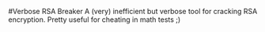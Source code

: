 #Verbose RSA Breaker
A (very) inefficient but verbose tool for cracking RSA encryption. Pretty useful for cheating in math tests ;)